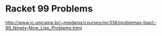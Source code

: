 Racket 99 Problems
==================
>
http://www.ic.unicamp.br/~meidanis/courses/mc336/problemas-lisp/L-99_Ninety-Nine_Lisp_Problems.html
